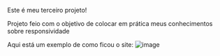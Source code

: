 Este é meu terceiro projeto!

Projeto feio com o objetivo de colocar em prática meus conhecimentos sobre responsividade

Aqui está um exemplo de como ficou o site:
![image](https://github.com/kauan2812/04-Responsivo/assets/57874837/4777c00c-9dbb-4607-855c-2fbdade21905)
